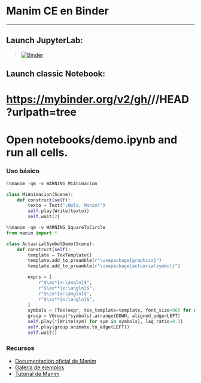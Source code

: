 # Manim CE en Binder
---
## Launch JupyterLab:
> [![Binder](https://mybinder.org/badge_logo.svg)](https://mybinder.org/v2/gh/ErChulo/manim-binder/HEAD?urlpath=lab)

## Launch classic Notebook:
# https://mybinder.org/v2/gh/<YOU>/<REPO>/HEAD?urlpath=tree

# Open notebooks/demo.ipynb and run all cells.

### Uso básico

```python
%%manim -qm -v WARNING MiAnimacion

class MiAnimacion(Scene):
    def construct(self):
        texto = Text("¡Hola, Manim!")
        self.play(Write(texto))
        self.wait(2)
```

```python
%%manim -qm -v WARNING SquareToCircle
from manim import *

class ActuarialSymbolDemo(Scene):
    def construct(self):
        template = TexTemplate()
        template.add_to_preamble(r"\usepackage{graphicx}")
        template.add_to_preamble(r"\usepackage{actuarialsymbol}")

        exprs = [
            r"$\ax*{x:\angln}$",
            r"$\ax**{x:\angln}$",
            r"$\sx*{x:\angln}$",
            r"$\sx**{x:\angln}$",
        ]
        symbols = [Tex(expr, tex_template=template, font_size=96) for expr in exprs]
        group = VGroup(*symbols).arrange(DOWN, aligned_edge=LEFT)
        self.play(*[Write(sym) for sym in symbols], lag_ratio=0.3)
        self.play(group.animate.to_edge(LEFT))
        self.wait()
```

### Recursos

- [Documentación oficial de Manim](https://docs.manim.community/)
- [Galería de ejemplos](https://docs.manim.community/en/stable/examples.html)
- [Tutorial de Manim](https://docs.manim.community/en/stable/tutorials.html)
